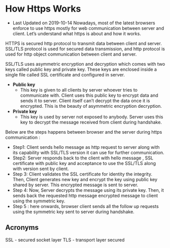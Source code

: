 # How Https Works
* Last Updated on 2019-10-14
Nowadays, most of the latest browsers enforce to use https mostly for web communication between server and client. Let’s understand what https is about and how it works.

HTTPS is secured http protocol to transmit data between client and server.     SSL/TLS protocol is used for secured data transmission, and http protocol is used for http object communication between client and server. 

SSL/TLS uses asymmetric encryption and decryption which comes with two keys called public key and private key.  These keys are enclosed inside a single file called SSL certificate and configured in server.  

* **Public key**
	* This key is given to all clients by server whoever tries to communicate with. Client uses this public key to encrypt data and sends it to server. Client itself can’t decrypt the data once it is encrypted. This is the beauty of asymmetric encryption decryption. 
* **Private key**
	* This key is used by server not exposed to anybody. Server uses this key to decrypt the message received from client during handshake.

Below are the steps happens between browser and the server during https communication :

* Step1: Client sends hello message as http request to server along with its capability with SSL/TLS version it can use for further communication. 
* Step2: Server responds back to the client with hello message , SSL certificate with public key and acceptance to use the SSL/TLS along with version sent by client. 
* Step 3: Client validates the SSL certificate for identity the integrity. Then,  Client generates new key and encrypt the key using public key shared by server. This encrypted message is sent to server.  
* Step 4: Now, Server decrypts the message using its private key. Then, it sends back the requested http message encrypted message to client using the symmetric key.
* Step 5 : here onwards, browser client sends all the follow up requests using the symmetric key sent to server during handshake.

## Acronyms 
SSL - secured socket layer
TLS - transport layer secured 